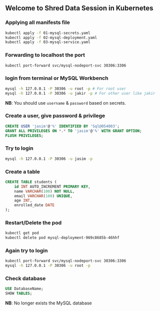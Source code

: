 ## Welcome to Shred Data Session in Kubernetes

### Applying all manifests file

```bash
kubectl apply -f 01-mysql-secrets.yaml
kubectl apply -f 02-mysql-deployment.yaml
kubectl apply -f 03-mysql-service.yaml
```

### Forwarding to localhost the port

```bash
kubectl port-forward svc/mysql-nodeport-svc 30306:3306
```

### login from terminal or MySQL Workbench

```bash
mysql -h 127.0.0.1 -P 30306 -u root -p # For root user
mysql -h 127.0.0.1 -P 30306 -u jakir -p # For other user like jakir
```

**NB**: You should use `username` & `password` based on secrets.

### Create a user, give password & privilege

```sql
CREATE USER 'jasim'@'%' IDENTIFIED BY 'Sql@054003';
GRANT ALL PRIVILEGES ON *.* TO 'jasim'@'%' WITH GRANT OPTION;
FLUSH PRIVILEGES;
```

### Try to login

```bash
mysql -h 127.0.0.1 -P 30306 -u jasim -p
```

### Create a table

```sql
CREATE TABLE students (
    id INT AUTO_INCREMENT PRIMARY KEY,
    name VARCHAR(100) NOT NULL,
    email VARCHAR(100) UNIQUE,
    age INT,
    enrolled_date DATE
);
```

### Restart/Delete the pod

```bash
kubectl get pod
kubectl delete pod mysql-deployment-969c8685b-46hhf
```

### Again try to login

```bash
kubectl port-forward svc/mysql-nodeport-svc 30306:3306
mysql -h 127.0.0.1 -P 30306 -u root -p
```

### Check database

```sql
USE DatabaseName;
SHOW TABLES;
```

**NB**: No longer exists the MySQL database
